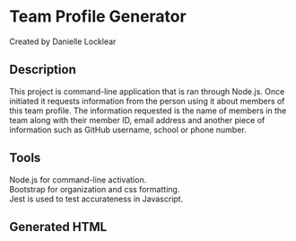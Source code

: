 # Team Profile Generator
Created by Danielle Locklear

## Description
This project is command-line application that is ran through Node.js. Once initiated it requests information from the person using it about members of this team profile. The information requested is the name of members in the team along with their member ID, email address and another piece of information such as GitHub username, school or phone number. 

## Tools
Node.js for command-line activation. <br>
Bootstrap for organization and css formatting. <br>
Jest is used to test accurateness in Javascript. <br>

## Generated HTML
